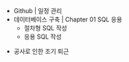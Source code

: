  - Github | 일정 관리
 - 데이터베이스 구축 | Chapter 01 SQL 응용
    - 절차형 SQL 작성
    - 응용 SQL 작성

* 공사로 인한 조기 퇴근
